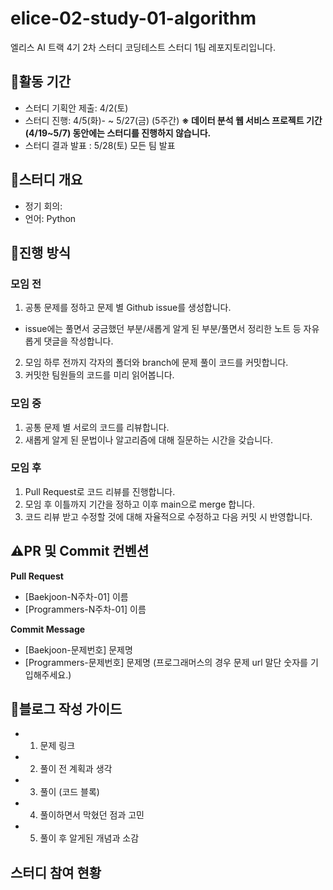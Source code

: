 # elice-02-study-01-algorithm
엘리스 AI 트랙 4기 2차 스터디 코딩테스트 스터디 1팀 레포지토리입니다.

## 🔶활동 기간
- 스터디 기획안 제출: 4/2(토)
- 스터디 진행: 4/5(화)- ~ 5/27(금) (5주간)
  **※ 데이터 분석 웹 서비스 프로젝트 기간(4/19~5/7) 동안에는 스터디를 진행하지 않습니다.**  
- 스터디 결과 발표 : 5/28(토) 모든 팀 발표

## 🔶스터디 개요
- 정기 회의:
- 언어: Python



## 🔶진행 방식

### 모임 전
1. 공통 문제를 정하고 문제 별 Github issue를 생성합니다.
  - issue에는 풀면서 궁금했던 부분/새롭게 알게 된 부분/풀면서 정리한 노트 등 자유롭게 댓글을 작성합니다. 
2. 모임 하루 전까지 각자의 폴더와 branch에 문제 풀이 코드를 커밋합니다.
3. 커밋한 팀원들의 코드를 미리 읽어봅니다.

### 모임 중
1. 공통 문제 별 서로의 코드를 리뷰합니다.
2. 새롭게 알게 된 문법이나 알고리즘에 대해 질문하는 시간을 갖습니다.

### 모임 후 
1. Pull Request로 코드 리뷰를 진행합니다.
2. 모임 후 이틀까지 기간을 정하고 이후 main으로 merge 합니다.
3. 코드 리뷰 받고 수정할 것에 대해 자율적으로 수정하고 다음 커밋 시 반영합니다.

## ⚠️PR 및 Commit 컨벤션
**Pull Request**
- [Baekjoon-N주차-01] 이름
- [Programmers-N주차-01] 이름

**Commit Message**
- [Baekjoon-문제번호] 문제명
- [Programmers-문제번호] 문제명
(프로그래머스의 경우 문제 url 말단 숫자를 기입해주세요.)

## 🦮블로그 작성 가이드
- 1. 문제 링크
- 2. 풀이 전 계획과 생각
- 3. 풀이 (코드 블록)
- 4. 풀이하면서 막혔던 점과 고민
- 5. 풀이 후 알게된 개념과 소감

## 스터디 참여 현황

